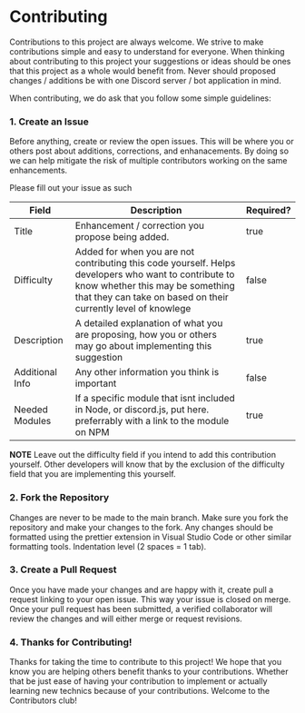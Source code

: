 # Contributing

Contributions to this project are always welcome. We strive to make contributions simple and easy to understand for everyone. When thinking about contributing to this project your suggestions or ideas should be ones that this project as a whole would benefit from. Never should proposed changes / additions be with one Discord server / bot application in mind. 

When contributing, we do ask that you follow some simple guidelines: 

### 1. Create an Issue
Before anything, create or review the open issues. This will be where you or others post about additions, corrections, and enhanacements. By doing so we can help mitigate the risk of multiple contributors working on the same enhancements. 

Please fill out your issue as such

| Field | Description | Required? |
|-------|-------------|-----------| 
| Title | Enhancement / correction you propose being added. | true | 
| Difficulty | Added for when you are not contributing this code yourself. Helps developers who want to contribute to know whether this may be something that they can take on based on their currently level of knowlege | false
| Description | A detailed explanation of what you are proposing, how you or others may go about implementing this suggestion | true |
| Additional Info | Any other information you think is important | false | 
| Needed Modules | If a specific module that isnt included in Node, or discord.js, put here. preferrably with a link to the module on NPM | true |

**NOTE** Leave out the difficulty field if you intend to add this contribution yourself. Other developers will know that by the exclusion of the 
difficulty field that you are implementing this yourself. 

### 2. Fork the Repository
Changes are never to be made to the main branch. Make sure you fork the repository and make your changes to the fork. Any changes should be formatted
using the prettier extension in Visual Studio Code or other similar formatting tools. Indentation level (2 spaces = 1 tab).

### 3. Create a Pull Request
Once you have made your changes and are happy with it, create pull a request linking to your open issue. This way your issue is closed on merge.
Once your pull request has been submitted, a verified collaborator will review the changes and will either merge or request revisions. 

### 4. Thanks for Contributing!
Thanks for taking the time to contribute to this project! We hope that you know you are helping others benefit thanks to your contributions. Whether that be just ease of having your contribution to implement or actually learning new technics because of your contributions. Welcome to the Contributors club! 